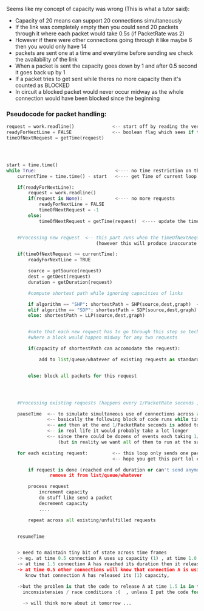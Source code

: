 
Seems like my concept of capacity was wrong (This is what a tutor said):
- Capacity of 20 means can support 20 connections simultaneously
- If the link was completely empty then you could send 20 packets through it where each packet would take 0.5s (if PacketRate was 2)
- However if there were other connections going through it like maybe 6 then you would only have 14
- packets are sent one at a time and everytime before sending we check the availability of the link
- When a packet is sent the capacity goes down by 1 and after 0.5 second it goes back up by 1
- If a packet tries to get sent while theres no more capacity then it's counted as BLOCKED
- In circuit a blocked packet would never occur midway as the whole connection would have been blocked since the beginning



### Pseudocode for packet handling:

```python
request = work.readline()              <-- start off by reading the very first line
readyForNextLine = FALSE               <-- boolean flag which sees if the next line is ready to be read
timeOfNextRequest = getTime(request)




start = time.time()
while True:                             <---- no time restriction on this outer loop, whereas time restrictions happen INSIDE
	currentTime = time.time() - start   <---- get Time of current loop iteration

	if(readyForNextLine):
		request = work.readline()
		if(request is None):            <---- no more requests
			readyForNextLine = FALSE
			timeOfNextRequest = -1
		else:
			timeOfNextRequest = getTime(request)  <---- update the time of the next request so it knows when to start the next connection


	#Processing new request  <-- this part runs when the timeOfNextRequest >= currentTime
								 (however this will produce inaccurate timing , need to refine somehow)

	if(timeOfNextRequest >= currentTime):
		readyForNextLine = TRUE

		source = getSource(request)
		dest = getDest(request)
		duration = getDuration(request)

		#compute shortest path while ignoring capacities of links

		if algorithm == "SHP": shortestPath = SHP(source,dest,graph)  <-- Note that the graph must be kept updated at all times
		elif algorithm == "SDP": shortestPath = SDP(source,dest,graph)
		else: shortestPath = LLP(source,dest,graph)


		#note that each new request has to go through this step so techincally you wouldn't have any cases
		#where a block would happen midway for any two requests

		if(capacity of shortestPath can accomodate the request):

			add to list/queue/whatever of existing requests as standard procedure


		else: block all packets for this request




	#Processing existing requests (happens every 1/PacketRate seconds , default would be every 0.5 seconds)

	pauseTime  <-- to simulate simultaneous use of connections across all requests
	           <-- basically the following block of code runs while time is paused
	           <-- and then at the end 1/PacketRate seconds is added to the timer
	           <-- in real life it would probably take a lot longer
	           <-- since there could be dozens of events each taking 1/PacketRate seconds to run
	               (but in reality we want all of them to run at the same time)

	for each existing request:         <-- this loop only sends one packet per request per iteration of OUTER LOOP
	                                   <-- hope you get this part lol coz i find it hard to explain

		if request is done (reached end of duration or can't send anymore packets):
				remove it from list/queue/whatever

		process request
			increment capacity
			do stuff like send a packet
			decrement capacity
			....

		repeat across all existing/unfulfilled requests


	resumeTime


	> need to maintain tiny bit of state across time frames
	-> eg. at time 0.5 connection A uses up capacity (1) , at time 1.0 A releases (1) capacity but also decides to use capacity (1) again for another packet cycle
	-> at time 1.5 connection A has reached its duration then it releases capacity (1) and doesn't reuse again
	-> at time 0.5 other connections will know that connection A is using (1) capacity, and also at time 1.0, finally at time 1.5 the other connections will
	   know that connection A has released its (1) capacity,

	->but the problem is that the code to release A at time 1.5 is in the same time frame as the other connections checking for open connections, this would cause
	  inconsistensies / race conditions :(  , unless I put the code for releasing outside the for loop ?

	  -> will think more about it tomorrow ...
```